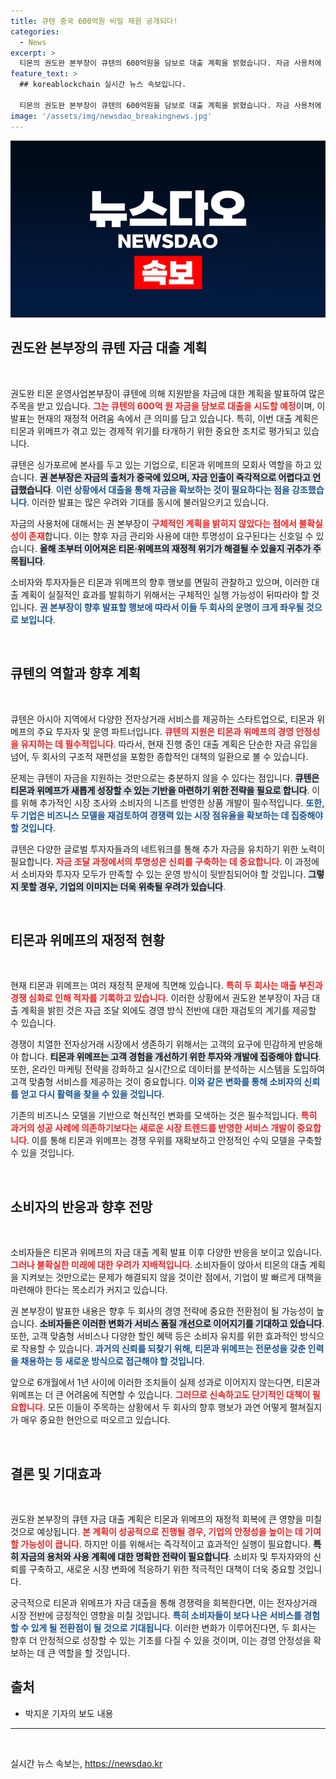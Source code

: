 ```yaml
---
title: 큐텐 중국 600억원 비밀 재원 공개되다!
categories:
  - News
excerpt: >
  티몬의 권도완 본부장이 큐텐의 600억원을 담보로 대출 계획을 밝혔습니다. 자금 사용처에 대한 질문에는 명확한 답변을 피하며 불확실성만 더했습니다. 자금 지원의 진실이 무엇인지 궁금하다면 클릭하세요!
feature_text: >
  ## koreablockchain 실시간 뉴스 속보입니다.

  티몬의 권도완 본부장이 큐텐의 600억원을 담보로 대출 계획을 밝혔습니다. 자금 사용처에 대한 질문에는 명확한 답변을 피하며 불확실성만 더했습니다. 자금 지원의 진실이 무엇인지 궁금하다면 클릭하세요!
image: '/assets/img/newsdao_breakingnews.jpg'
---
```


<p><img src="/assets/img/newsdao_breakingnews.jpg" alt="koreablockchain 속보" /></p>

<h2 data-ke-size="size26">권도완 본부장의 큐텐 자금 대출 계획</h2>

<p data-ke-size="size16">&nbsp;</p>

<p>권도완 티몬 운영사업본부장이 큐텐에 의해 지원받을 자금에 대한 계획을 발표하여 많은 주목을 받고 있습니다. <b><span style="color: #ee2323;">그는 큐텐의 600억 원 자금을 담보로 대출을 시도할 예정</span></b>이며, 이 발표는 현재의 재정적 어려움 속에서 큰 의미를 담고 있습니다. 특히, 이번 대출 계획은 티몬과 위메프가 겪고 있는 경제적 위기를 타개하기 위한 중요한 조치로 평가되고 있습니다. </p>

<p>큐텐은 싱가포르에 본사를 두고 있는 기업으로, 티몬과 위메프의 모회사 역할을 하고 있습니다. <b><span style="background-color: #21538527;">권 본부장은 자금의 출처가 중국에 있으며, 자금 인출이 즉각적으로 어렵다고 언급했습니다</span></b>. <b><span style="color: #1a5490;">이런 상황에서 대출을 통해 자금을 확보하는 것이 필요하다는 점을 강조했습니다</span></b>. 이러한 발표는 많은 우려와 기대를 동시에 불러일으키고 있습니다.</p>

<p>자금의 사용처에 대해서는 권 본부장이 <b><span style="color: #ee2323;">구체적인 계획을 밝히지 않았다는 점에서 불확실성이 존재</span></b>합니다. 이는 향후 자금 관리와 사용에 대한 투명성이 요구된다는 신호일 수 있습니다. <b><span style="background-color: #21538527;">올해 초부터 이어져온 티몬·위메프의 재정적 위기가 해결될 수 있을지 귀추가 주목됩니다</span></b>. </p>

<p>소비자와 투자자들은 티몬과 위메프의 향후 행보를 면밀히 관찰하고 있으며, 이러한 대출 계획이 실질적인 효과를 발휘하기 위해서는 구체적인 실행 가능성이 뒤따라야 할 것입니다. <b><span style="color: #1a5490;">권 본부장이 향후 발표할 행보에 따라서 이들 두 회사의 운명이 크게 좌우될 것으로 보입니다</span></b>.</p>

<p data-ke-size="size16">&nbsp;</p>

<h2 data-ke-size="size26">큐텐의 역할과 향후 계획</h2>

<p data-ke-size="size16">&nbsp;</p>

<p>큐텐은 아시아 지역에서 다양한 전자상거래 서비스를 제공하는 스타트업으로, 티몬과 위메프의 주요 투자자 및 운영 파트너입니다. <b><span style="color: #ee2323;">큐텐의 지원은 티몬과 위메프의 경영 안정성을 유지하는 데 필수적입니다</span></b>. 따라서, 현재 진행 중인 대출 계획은 단순한 자금 유입을 넘어, 두 회사의 구조적 재편성을 포함한 종합적인 대책의 일환으로 볼 수 있습니다. </p>

<p>문제는 큐텐이 자금을 지원하는 것만으로는 충분하지 않을 수 있다는 점입니다. <b><span style="background-color: #21538527;">큐텐은 티몬과 위메프가 새롭게 성장할 수 있는 기반을 마련하기 위한 전략을 필요로 합니다</span></b>. 이를 위해 추가적인 시장 조사와 소비자의 니즈를 반영한 상품 개발이 필수적입니다. <b><span style="color: #1a5490;">또한, 두 기업은 비즈니스 모델을 재검토하여 경쟁력 있는 시장 점유율을 확보하는 데 집중해야 할 것입니다</span></b>.</p>

<p>큐텐은 다양한 글로벌 투자자들과의 네트워크를 통해 추가 자금을 유치하기 위한 노력이 필요합니다. <b><span style="color: #ee2323;">자금 조달 과정에서의 투명성은 신뢰를 구축하는 데 중요합니다</span></b>. 이 과정에서 소비자와 투자자 모두가 만족할 수 있는 운영 방식이 뒷받침되어야 할 것입니다. <b><span style="background-color: #21538527;">그렇지 못할 경우, 기업의 이미지는 더욱 위축될 우려가 있습니다</span></b>.</p>

<p data-ke-size="size16">&nbsp;</p>

<h2 data-ke-size="size26">티몬과 위메프의 재정적 현황</h2>

<p data-ke-size="size16">&nbsp;</p>

<p>현재 티몬과 위메프는 여러 재정적 문제에 직면해 있습니다. <b><span style="color: #ee2323;">특히 두 회사는 매출 부진과 경쟁 심화로 인해 적자를 기록하고 있습니다</span></b>. 이러한 상황에서 권도완 본부장이 자금 대출 계획을 밝힌 것은 자금 조달 외에도 경영 방식 전반에 대한 재검토의 계기를 제공할 수 있습니다. </p>

<p>경쟁이 치열한 전자상거래 시장에서 생존하기 위해서는 고객의 요구에 민감하게 반응해야 합니다. <b><span style="background-color: #21538527;">티몬과 위메프는 고객 경험을 개선하기 위한 투자와 개발에 집중해야 합니다</span></b>. 또한, 온라인 마케팅 전략을 강화하고 실시간으로 데이터를 분석하는 시스템을 도입하여 고객 맞춤형 서비스를 제공하는 것이 중요합니다. <b><span style="color: #1a5490;">이와 같은 변화를 통해 소비자의 신뢰를 얻고 다시 활력을 찾을 수 있을 것입니다</span></b>.</p>

<p>기존의 비즈니스 모델을 기반으로 혁신적인 변화를 모색하는 것은 필수적입니다. <b><span style="color: #ee2323;">특히 과거의 성공 사례에 의존하기보다는 새로운 시장 트렌드를 반영한 서비스 개발이 중요합니다</span></b>. 이를 통해 티몬과 위메프는 경쟁 우위를 재확보하고 안정적인 수익 모델을 구축할 수 있을 것입니다.</p>

<p data-ke-size="size16">&nbsp;</p>

<h2 data-ke-size="size26">소비자의 반응과 향후 전망</h2>

<p data-ke-size="size16">&nbsp;</p>

<p>소비자들은 티몬과 위메프의 자금 대출 계획 발표 이후 다양한 반응을 보이고 있습니다. <b><span style="color: #ee2323;">그러나 불확실한 미래에 대한 우려가 지배적입니다</span></b>. 소비자들이 앉아서 티몬의 대출 계획을 지켜보는 것만으로는 문제가 해결되지 않을 것이란 점에서, 기업이 발 빠르게 대책을 마련해야 한다는 목소리가 커지고 있습니다. </p>

<p>권 본부장이 발표한 내용은 향후 두 회사의 경영 전략에 중요한 전환점이 될 가능성이 높습니다. <b><span style="background-color: #21538527;">소비자들은 이러한 변화가 서비스 품질 개선으로 이어지기를 기대하고 있습니다</span></b>. 또한, 고객 맞춤형 서비스나 다양한 할인 혜택 등은 소비자 유치를 위한 효과적인 방식으로 작용할 수 있습니다. <b><span style="color: #1a5490;">과거의 신뢰를 되찾기 위해, 티몬과 위메프는 전문성을 갖춘 인력을 채용하는 등 새로운 방식으로 접근해야 할 것입니다</span></b>.</p>

<p>앞으로 6개월에서 1년 사이에 이러한 조치들이 실제 성과로 이어지지 않는다면, 티몬과 위메프는 더 큰 어려움에 직면할 수 있습니다. <b><span style="color: #ee2323;">그러므로 신속하고도 단기적인 대책이 필요합니다</span></b>. 모든 이들이 주목하는 상황에서 두 회사의 향후 행보가 과연 어떻게 펼쳐질지가 매우 중요한 현안으로 떠오르고 있습니다.</p>

<p data-ke-size="size16">&nbsp;</p>

<h2 data-ke-size="size26">결론 및 기대효과</h2>

<p data-ke-size="size16">&nbsp;</p>

<p>권도완 본부장의 큐텐 자금 대출 계획은 티몬과 위메프의 재정적 회복에 큰 영향을 미칠 것으로 예상됩니다. <b><span style="color: #ee2323;">본 계획이 성공적으로 진행될 경우, 기업의 안정성을 높이는 데 기여할 가능성이 큽니다</span></b>. 하지만 이를 위해서는 즉각적이고 효과적인 실행이 필요합니다. <b><span style="background-color: #21538527;">특히 자금의 용처와 사용 계획에 대한 명확한 전략이 필요합니다</span></b>. 소비자 및 투자자와의 신뢰를 구축하고, 새로운 시장 변화에 적응하기 위한 적극적인 대책이 더욱 중요할 것입니다.</p>

<p>궁극적으로 티몬과 위메프가 자금 대출을 통해 경쟁력을 회복한다면, 이는 전자상거래 시장 전반에 긍정적인 영향을 미칠 것입니다. <b><span style="color: #1a5490;">특히 소비자들이 보다 나은 서비스를 경험할 수 있게 될 전환점이 될 것으로 기대됩니다</span></b>. 이러한 변화가 이루어진다면, 두 회사는 향후 더 안정적으로 성장할 수 있는 기초를 다질 수 있을 것이며, 이는 경영 안정성을 확보하는 데 큰 역할을 할 것입니다.</p>

<h2>출처</h2>

<ul>
  <li>박지운 기자의 보도 내용</li>
</ul>

<hr>

<p data-ke-size="size16">&nbsp;</p>
실시간 뉴스 속보는, <a href="https://newsdao.kr" rel="dofollow">https://newsdao.kr</a>


